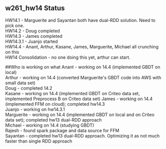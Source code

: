 ## w261_hw14 Status
HW14.1 - Marguerite and Sayantan both have dual-RDD solution. Need to pick one.   
HW14.2 - Doug completed  
HW14.3 - James completed  
HW14.3.1 - Juanjo started  
HW14.4 - Anant, Arthur, Kasane, James, Marguerite, Michael all crunching on this  
HW14 Consolidation - no one doing this yet, arthur can start.   

##Who is working on what
Anant - working on 14.4 (implemented GBDT on local)  
Arthur - working on 14.4 (converted Marguerite's GBDT code into AWS with small data set)  
Doug - completed 14.2  
Kasane - working on 14.4 (implemented GBDT on Criteo data set, implemented Preprocess B on Criteo data set)
James - working on 14.4 (implemented FFM on cloud); completed hw14.3  
Juanjo - working on hw14.3.1  
Marguerite - working on 14.4 (implemented GBDT on local and on Criteo data set); completed hw13 dual-RDD approach  
Michael - working on 14.4 (studying GBDT)  
Rajesh - found spark package and data source for FFM  
Sayantan - completed hw13 dual-RDD approach. Optimizing it as not much faster than single RDD approach  
